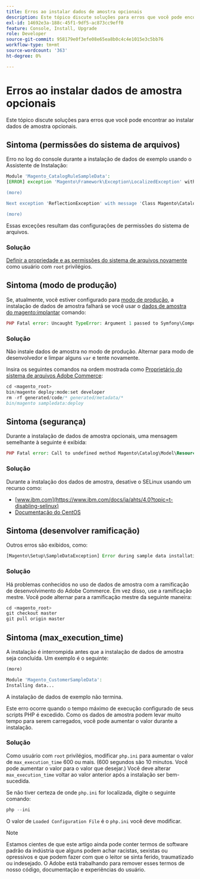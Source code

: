 ```yaml
---
title: Erros ao instalar dados de amostra opcionais
description: Este tópico discute soluções para erros que você pode encontrar ao instalar dados de amostra opcionais.
exl-id: 14692e3a-188c-45f1-9df5-ac873cc9eff0
feature: Console, Install, Upgrade
role: Developer
source-git-commit: 958179e0f3efe08e65ea8b0c4c4e1015e3c5bb76
workflow-type: tm+mt
source-wordcount: '363'
ht-degree: 0%

---
```


# Erros ao instalar dados de amostra opcionais

Este tópico discute soluções para erros que você pode encontrar ao instalar dados de amostra opcionais.

## Sintoma (permissões do sistema de arquivos)

Erro no log do console durante a instalação de dados de exemplo usando o Assistente de Instalação:

```php
Module 'Magento_CatalogRuleSampleData':
[ERROR] exception 'Magento\Framework\Exception\LocalizedException' with message 'Can't create directory /var/www/html/magento2/generated/code/Magento/CatalogRule/Model/.' in /var/www/html/magento2/lib/internal/Magento/Framework/Code/Generator.php:103

(more)

Next exception 'ReflectionException' with message 'Class Magento\CatalogRule\Model\RuleFactory does not exist' in /var/www/html/magento2/lib/internal/Magento/Framework/Code/Reader/ClassReader.php:29

(more)
```

Essas exceções resultam das configurações de permissões do sistema de arquivos.

### Solução

[Definir a propriedade e as permissões do sistema de arquivos novamente](https://experienceleague.adobe.com/docs/commerce-operations/configuration-guide/deployment/file-system-permissions.html) como usuário com `root` privilégios.

## Sintoma (modo de produção)

Se, atualmente, você estiver configurado para [modo de produção](https://experienceleague.adobe.com/docs/commerce-operations/configuration-guide/setup/application-modes.html), a instalação de dados de amostra falhará se você usar o [dados de amostra do magento:implantar](https://experienceleague.adobe.com/docs/commerce-operations/installation-guide/next-steps/sample-data/composer-packages.html) comando:

```php
PHP Fatal error: Uncaught TypeError: Argument 1 passed to Symfony\Component\Console\Input\ArrayInput::__construct() must be of the type array, object given, called in /<path>/vendor/magento/framework/ObjectManager/Factory/AbstractFactory.php on line 97 and defined in /<path>/vendor/symfony/console/Symfony/Component/Console/Input/ArrayInput.php:37
```

### Solução

Não instale dados de amostra no modo de produção. Alternar para modo de desenvolvedor e limpar alguns `var` e tente novamente.

Insira os seguintes comandos na ordem mostrada como [Proprietário do sistema de arquivos Adobe Commerce](https://experienceleague.adobe.com/docs/commerce-operations/installation-guide/prerequisites/file-system/overview.html):

```php
cd <magento_root>
bin/magento deploy:mode:set developer
rm -rf generated/code/* generated/metadata/*
bin/magento sampledata:deploy
```

## Sintoma (segurança)

Durante a instalação de dados de amostra opcionais, uma mensagem semelhante à seguinte é exibida:

```php
PHP Fatal error: Call to undefined method Magento\Catalog\Model\Resource\Product\Interceptor::getWriteConnection() in /var/www/magento2/app/code/Magento/SampleData/Module/Catalog/Setup/Product/Gallery.php on line 144
```

### Solução

Durante a instalação dos dados de amostra, desative o SELinux usando um recurso como:

* [www.ibm.com](https://www.ibm.com/docs/ja/ahts/4.0?topic=t-disabling-selinux)
* [Documentação do CentOS](https://docs.centos.org/en-US/docs/)

## Sintoma (desenvolver ramificação)

Outros erros são exibidos, como:

```php
[Magento\Setup\SampleDataException] Error during sample data installation: Class Magento\Sales\Model\Service\OrderFactory does not exist
```

### Solução

Há problemas conhecidos no uso de dados de amostra com a ramificação de desenvolvimento do Adobe Commerce. Em vez disso, use a ramificação mestre. Você pode alternar para a ramificação mestre da seguinte maneira:

```php
cd <magento_root>
git checkout master
git pull origin master
```

## Sintoma (max_execution_time)

A instalação é interrompida antes que a instalação de dados de amostra seja concluída. Um exemplo é o seguinte:

```php
(more)

Module 'Magento_CustomerSampleData':
Installing data...
```

A instalação de dados de exemplo não termina.

Este erro ocorre quando o tempo máximo de execução configurado de seus scripts PHP é excedido. Como os dados de amostra podem levar muito tempo para serem carregados, você pode aumentar o valor durante a instalação.

### Solução

Como usuário com `root` privilégios, modificar `php.ini` para aumentar o valor de `max_execution_time` 600 ou mais. (600 segundos são 10 minutos. Você pode aumentar o valor para o valor que desejar.) Você deve alterar `max_execution_time` voltar ao valor anterior após a instalação ser bem-sucedida.

Se não tiver certeza de onde `php.ini` for localizada, digite o seguinte comando:

```php
php --ini
```

O valor de `Loaded Configuration File` é o `php.ini` você deve modificar.

>[!NOTE]
>
>Estamos cientes de que este artigo ainda pode conter termos de software padrão da indústria que alguns podem achar racistas, sexistas ou opressivos e que podem fazer com que o leitor se sinta ferido, traumatizado ou indesejado. O Adobe está trabalhando para remover esses termos de nosso código, documentação e experiências do usuário.
